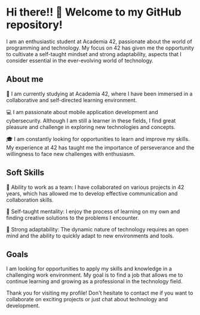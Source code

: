 <h1>Hi there!! 👋      Welcome to my GitHub repository!</h1>

I am an enthusiastic student at Academia 42, passionate about the world of programming and technology. My focus on 42 has given me the opportunity to cultivate a self-taught mindset and strong adaptability, aspects that I consider essential in the ever-evolving world of technology.

<h2>About me</h2>

🚀 I am currently studying at Academia 42, where I have been immersed in a collaborative and self-directed learning environment.

💻 I am passionate about mobile application development and cybersecurity. Although I am still a learner in these fields, I find great pleasure and challenge in exploring new technologies and concepts.

🎓 I am constantly looking for opportunities to learn and improve my skills. My experience at 42 has taught me the importance of perseverance and the willingness to face new challenges with enthusiasm.

<h2>Soft Skills</h2>

🤝 Ability to work as a team: I have collaborated on various projects in 42 years, which has allowed me to develop effective communication and collaboration skills.

🎯 Self-taught mentality: I enjoy the process of learning on my own and finding creative solutions to the problems I encounter.

🌱 Strong adaptability: The dynamic nature of technology requires an open mind and the ability to quickly adapt to new environments and tools.

<h2>Goals</h2>
I am looking for opportunities to apply my skills and knowledge in a challenging work environment. My goal is to find a job that allows me to continue learning and growing as a professional in the technology field.

Thank you for visiting my profile! Don't hesitate to contact me if you want to collaborate on exciting projects or just chat about technology and development.
